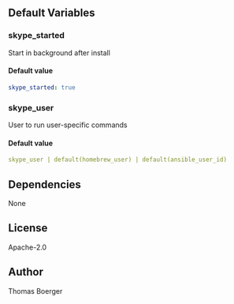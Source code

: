 
## Default Variables

### skype_started

Start in background after install

#### Default value

```yaml
skype_started: true
```

### skype_user

User to run user-specific commands

#### Default value

```yaml
skype_user | default(homebrew_user) | default(ansible_user_id)
```
## Dependencies

None

## License

Apache-2.0

## Author

Thomas Boerger
